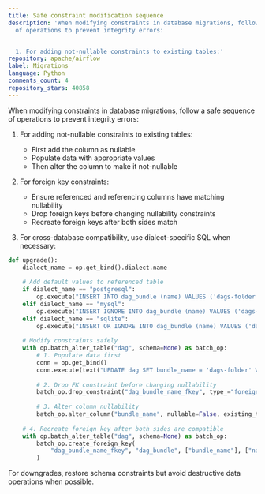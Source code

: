 ```yaml
---
title: Safe constraint modification sequence
description: 'When modifying constraints in database migrations, follow a safe sequence
  of operations to prevent integrity errors:


  1. For adding not-nullable constraints to existing tables:'
repository: apache/airflow
label: Migrations
language: Python
comments_count: 4
repository_stars: 40858
---
```


When modifying constraints in database migrations, follow a safe sequence of operations to prevent integrity errors:

1. For adding not-nullable constraints to existing tables:
   - First add the column as nullable
   - Populate data with appropriate values
   - Then alter the column to make it not-nullable

2. For foreign key constraints:
   - Ensure referenced and referencing columns have matching nullability
   - Drop foreign keys before changing nullability constraints
   - Recreate foreign keys after both sides match

3. For cross-database compatibility, use dialect-specific SQL when necessary:

```python
def upgrade():
    dialect_name = op.get_bind().dialect.name
    
    # Add default values to referenced table
    if dialect_name == "postgresql":
        op.execute("INSERT INTO dag_bundle (name) VALUES ('dags-folder') ON CONFLICT (name) DO NOTHING;")
    elif dialect_name == "mysql":
        op.execute("INSERT IGNORE INTO dag_bundle (name) VALUES ('dags-folder');")
    elif dialect_name == "sqlite":
        op.execute("INSERT OR IGNORE INTO dag_bundle (name) VALUES ('dags-folder');")
    
    # Modify constraints safely
    with op.batch_alter_table("dag", schema=None) as batch_op:
        # 1. Populate data first
        conn = op.get_bind()
        conn.execute(text("UPDATE dag SET bundle_name = 'dags-folder' WHERE bundle_name IS NULL"))
        
        # 2. Drop FK constraint before changing nullability
        batch_op.drop_constraint("dag_bundle_name_fkey", type_="foreignkey")
        
        # 3. Alter column nullability
        batch_op.alter_column("bundle_name", nullable=False, existing_type=sa.String(length=250))
    
    # 4. Recreate foreign key after both sides are compatible
    with op.batch_alter_table("dag", schema=None) as batch_op:
        batch_op.create_foreign_key(
            "dag_bundle_name_fkey", "dag_bundle", ["bundle_name"], ["name"]
        )
```

For downgrades, restore schema constraints but avoid destructive data operations when possible.